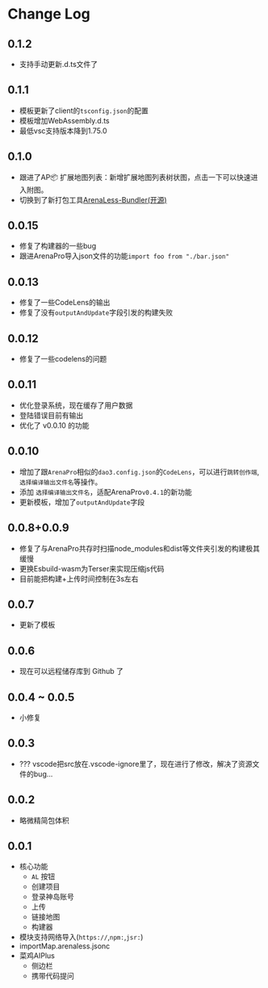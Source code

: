 # Change Log

## 0.1.2
- 支持手动更新.d.ts文件了

## 0.1.1
- 模板更新了client的`tsconfig.json`的配置
- 模板增加WebAssembly.d.ts
- 最低vsc支持版本降到1.75.0

## 0.1.0
- 跟进了AP📦 扩展地图列表：新增扩展地图列表树状图，点击一下可以快速进入附图。
- 切换到了新打包工具[ArenaLess-Bundler(开源)](https://github.com/Box3TRC/ArenaLess-Bundler)

## 0.0.15
- 修复了构建器的一些bug
- 跟进ArenaPro导入json文件的功能`import foo from "./bar.json"`

## 0.0.13
- 修复了一些CodeLens的输出
- 修复了没有`outputAndUpdate`字段引发的构建失败

## 0.0.12
- 修复了一些codelens的问题

## 0.0.11
- 优化登录系统，现在缓存了用户数据
- 登陆错误目前有输出
- 优化了 v0.0.10 的功能

## 0.0.10
- 增加了跟`ArenaPro`相似的`dao3.config.json`的`CodeLens`，可以进行`跳转创作端`,`选择编译输出文件名`等操作。
- 添加 `选择编译输出文件名`，适配ArenaPro`v0.4.1`的新功能
- 更新模板，增加了`outputAndUpdate`字段

## 0.0.8+0.0.9
- 修复了与ArenaPro共存时扫描node_modules和dist等文件夹引发的构建极其缓慢
- 更换Esbuild-wasm为Terser来实现压缩js代码
- 目前能把构建+上传时间控制在3s左右

## 0.0.7
- 更新了模板

## 0.0.6
- 现在可以远程储存库到 Github 了 

## 0.0.4 ~ 0.0.5
- 小修复

## 0.0.3
- ??? vscode把src放在.vscode-ignore里了，现在进行了修改，解决了资源文件的bug...

## 0.0.2
- 略微精简包体积

## 0.0.1
- 核心功能
    - `AL` 按钮
    - 创建项目
    - 登录神岛账号
    - 上传
    - 链接地图
    - 构建器
- 模块支持网络导入(`https://`,`npm:`,`jsr:`)
- importMap.arenaless.jsonc
- 菜鸡AIPlus
    - 侧边栏
    - 携带代码提问
